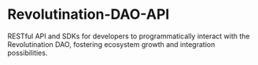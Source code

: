 # Revolutination-DAO-API
RESTful API and SDKs for developers to programmatically interact with the Revolutination DAO, fostering ecosystem growth and integration possibilities.
